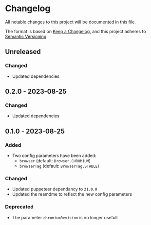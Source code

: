 # Changelog

All notable changes to this project will be documented in this file.

The format is based on [Keep a Changelog](https://keepachangelog.com/en/1.0.0/),
and this project adheres to [Semantic Versioning](https://semver.org/spec/v2.0.0.html).

## Unreleased
### Changed
- Updated dependencies

## 0.2.0 - 2023-08-25
### Changed
- Updated dependencies

## 0.1.0 - 2023-08-25
### Added
- Two config parameters have been added:
  - `browser` (default: `Browser.CHROMIUM`)
  - `browserTag` (default: `BrowserTag.STABLE`)

### Changed
- Updated puppeteer dependancy to `21.0.0`
- Updated the reamdme to reflect the new config parameters

### Deprecated
- The parameter `chromiumRevision` is no longer usefull
